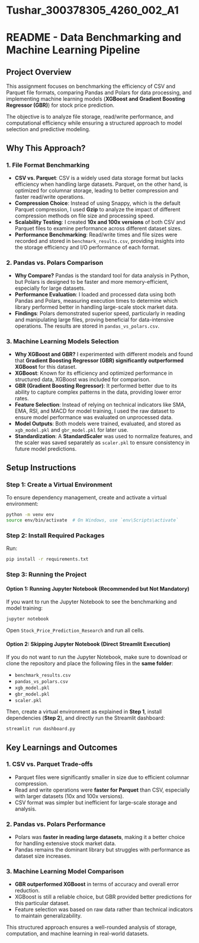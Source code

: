 # Tushar_300378305_4260_002_A1
# README - Data Benchmarking and Machine Learning Pipeline

## Project Overview
This assignment focuses on benchmarking the efficiency of CSV and Parquet file formats, comparing Pandas and Polars for data processing, and implementing machine learning models (**XGBoost and Gradient Boosting Regressor (GBR)**) for stock price prediction. 

The objective is to analyze file storage, read/write performance, and computational efficiency while ensuring a structured approach to model selection and predictive modeling.

## Why This Approach?
### 1. **File Format Benchmarking**
   - **CSV vs. Parquet**: CSV is a widely used data storage format but lacks efficiency when handling large datasets. Parquet, on the other hand, is optimized for columnar storage, leading to better compression and faster read/write operations.
   - **Compression Choice**: Instead of using Snappy, which is the default Parquet compression, I used **Gzip** to analyze the impact of different compression methods on file size and processing speed.
   - **Scalability Testing**: I created **10x and 100x versions** of both CSV and Parquet files to examine performance across different dataset sizes.
   - **Performance Benchmarking**: Read/write times and file sizes were recorded and stored in `benchmark_results.csv`, providing insights into the storage efficiency and I/O performance of each format.

### 2. **Pandas vs. Polars Comparison**
   - **Why Compare?** Pandas is the standard tool for data analysis in Python, but Polars is designed to be faster and more memory-efficient, especially for large datasets.
   - **Performance Evaluation**: I loaded and processed data using both Pandas and Polars, measuring execution times to determine which library performed better in handling large-scale stock market data.
   - **Findings**: Polars demonstrated superior speed, particularly in reading and manipulating large files, proving beneficial for data-intensive operations. The results are stored in `pandas_vs_polars.csv`.

### 3. **Machine Learning Models Selection**
   - **Why XGBoost and GBR?** I experimented with different models and found that **Gradient Boosting Regressor (GBR) significantly outperformed XGBoost** for this dataset.
   - **XGBoost**: Known for its efficiency and optimized performance in structured data, XGBoost was included for comparison.
   - **GBR (Gradient Boosting Regressor)**: It performed better due to its ability to capture complex patterns in the data, providing lower error rates.
   - **Feature Selection**: Instead of relying on technical indicators like SMA, EMA, RSI, and MACD for model training, I used the raw dataset to ensure model performance was evaluated on unprocessed data.
   - **Model Outputs**: Both models were trained, evaluated, and stored as `xgb_model.pkl` and `gbr_model.pkl` for later use.
   - **Standardization**: A **StandardScaler** was used to normalize features, and the scaler was saved separately as `scaler.pkl` to ensure consistency in future model predictions.

## Setup Instructions
### Step 1: Create a Virtual Environment
To ensure dependency management, create and activate a virtual environment:

```bash
python -m venv env
source env/bin/activate  # On Windows, use `env\Scripts\activate`
```

### Step 2: Install Required Packages
Run:

```bash
pip install -r requirements.txt
```


### Step 3: Running the Project
#### Option 1: Running Jupyter Notebook (Recommended but Not Mandatory)
If you want to run the Jupyter Notebook to see the benchmarking and model training:

```bash
jupyter notebook
```

Open `Stock_Price_Prediction_Research` and run all cells.

#### Option 2: Skipping Jupyter Notebook (Direct Streamlit Execution)
If you do not want to run the Jupyter Notebook, make sure to download or clone the repository and place the following files in the **same folder**:
- `benchmark_results.csv`
- `pandas_vs_polars.csv`
- `xgb_model.pkl`
- `gbr_model.pkl`
- `scaler.pkl`

Then, create a virtual environment as explained in **Step 1**, install dependencies (**Step 2**), and directly run the Streamlit dashboard:

```bash
streamlit run dashboard.py
```

## Key Learnings and Outcomes
### 1. **CSV vs. Parquet Trade-offs**
   - Parquet files were significantly smaller in size due to efficient columnar compression.
   - Read and write operations were **faster for Parquet** than CSV, especially with larger datasets (10x and 100x versions).
   - CSV format was simpler but inefficient for large-scale storage and analysis.

### 2. **Pandas vs. Polars Performance**
   - Polars was **faster in reading large datasets**, making it a better choice for handling extensive stock market data.
   - Pandas remains the dominant library but struggles with performance as dataset size increases.

### 3. **Machine Learning Model Comparison**
   - **GBR outperformed XGBoost** in terms of accuracy and overall error reduction.
   - XGBoost is still a reliable choice, but GBR provided better predictions for this particular dataset.
   - Feature selection was based on raw data rather than technical indicators to maintain generalizability.

This structured approach ensures a well-rounded analysis of storage, computation, and machine learning in real-world datasets.

